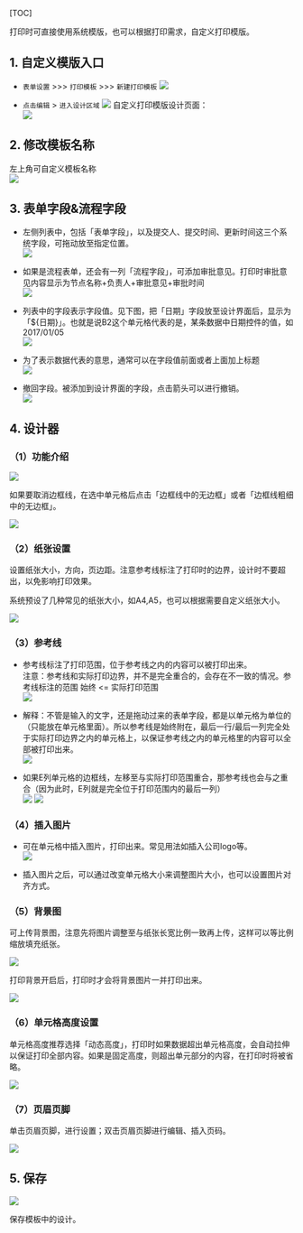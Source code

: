 
[TOC]

打印时可直接使用系统模版，也可以根据打印需求，自定义打印模版。

## 1. 自定义模版入口

* `表单设置` >>> `打印模板` >>> `新建打印模板`
![](http://docfiles.baibaoyun.com/FiL_Op99jKum1KtUPZIGSrM3TIMP)


* `点击编辑` > `进入设计区域`
![](http://docfiles.baibaoyun.com/Fmpxtsz_qKQaLr6kPGUr3SOAv2st)
自定义打印模版设计页面： <br>
![](http://bbs.baibaoyun.com/data/attachment/forum/201711/09/183956nd7ighkcvj0azqrg.png)




## 2. 修改模板名称

左上角可自定义模板名称<br>
![](http://bbs.baibaoyun.com/data/attachment/forum/201711/09/190330a7cwobvlpmewemvm.png)


## 3. 表单字段&流程字段

* 左侧列表中，包括「表单字段」，以及提交人、提交时间、更新时间这三个系统字段，可拖动放至指定位置。<br>
![](http://bbs.baibaoyun.com/data/attachment/forum/201711/09/190331jnz24ix4ss69aqq6.png)

* 如果是流程表单，还会有一列「流程字段」，可添加审批意见。打印时审批意见内容显示为节点名称+负责人+审批意见+审批时间<br>
![](http://bbs.baibaoyun.com/data/attachment/forum/201711/09/190332v75b5ynewcbmkh6c.png)


* 列表中的字段表示字段值。见下图，把「日期」字段放至设计界面后，显示为「${日期}」。也就是说B2这个单元格代表的是，某条数据中日期控件的值，如2017/01/05 <br>
![](http://bbs.baibaoyun.com/data/attachment/forum/201711/09/193329rxmz5jrzpu5u5fjm.png)

* 为了表示数据代表的意思，通常可以在字段值前面或者上面加上标题 <br>
![](http://bbs.baibaoyun.com/data/attachment/forum/201711/09/193341gjlv1711p62z6h1t.png)

* 撤回字段。被添加到设计界面的字段，点击箭头可以进行撤销。<br>
![](http://bbs.baibaoyun.com/data/attachment/forum/201711/09/193341urkqcuv68bveht6c.png)

## 4. 设计器

### （1）功能介绍

![](http://bbs.baibaoyun.com/data/attachment/forum/201711/09/201917ltag43lgz9pbllbv.png)

如果要取消边框线，在选中单元格后点击「边框线中的无边框」或者「边框线粗细中的无边框」。

 ![](http://bbs.baibaoyun.com/data/attachment/forum/201711/09/201918wj42liknnipzll6y.png)

### （2）纸张设置

设置纸张大小，方向，页边距。注意参考线标注了打印时的边界，设计时不要超出，以免影响打印效果。

系统预设了几种常见的纸张大小，如A4,A5，也可以根据需要自定义纸张大小。

![](http://bbs.baibaoyun.com/data/attachment/forum/201711/09/203032irloasovqrfoqqov.png)


### （3）参考线

* 参考线标注了打印范围，位于参考线之内的内容可以被打印出来。<br>
 注意：参考线和实际打印边界，并不是完全重合的，会存在不一致的情况。参考线标注的范围 始终 <= 实际打印范围 <br>
![](http://bbs.baibaoyun.com/data/attachment/forum/201711/10/103243mbl8gu97dgo8zafu.png)



* 解释：不管是输入的文字，还是拖动过来的表单字段，都是以单元格为单位的（只能放在单元格里面）。所以参考线是始终附在，最后一行/最后一列完全处于实际打印边界之内的单元格上，以保证参考线之内的单元格里的内容可以全部被打印出来。<br>
![](http://bbs.baibaoyun.com/data/attachment/forum/201711/10/103244u6vwl3kl3xl82evv.png)

* 如果E列单元格的边框线，左移至与实际打印范围重合，那参考线也会与之重合（因为此时，E列就是完全位于打印范围内的最后一列）<br>
![](http://bbs.baibaoyun.com/data/attachment/forum/201711/10/103246nl41v4fva4v5kli5.png)
![](http://bbs.baibaoyun.com/data/attachment/forum/201711/10/103247cbowoo1mqqmmekhf.png)



### （4）插入图片

* 可在单元格中插入图片，打印出来。常见用法如插入公司logo等。<br>
![](http://bbs.baibaoyun.com/data/attachment/forum/201711/10/103248wy0ia1yb18rrrhh2.png)

* 插入图片之后，可以通过改变单元格大小来调整图片大小，也可以设置图片对齐方式。


### （5）背景图

可上传背景图，注意先将图片调整至与纸张长宽比例一致再上传，这样可以等比例缩放填充纸张。

![](http://bbs.baibaoyun.com/data/attachment/forum/201711/10/105521gxytdwtysw5hht5l.png)


打印背景开启后，打印时才会将背景图片一并打印出来。

![](http://bbs.baibaoyun.com/data/attachment/forum/201711/10/105522alyyulsypyhvrmon.png)

### （6）单元格高度设置

单元格高度推荐选择「动态高度」，打印时如果数据超出单元格高度，会自动拉伸以保证打印全部内容。如果是固定高度，则超出单元部分的内容，在打印时将被省略。

![](http://bbs.baibaoyun.com/data/attachment/forum/201711/10/112439by7aiyez9ydjoedp.png)


### （7）页眉页脚

单击页眉页脚，进行设置；双击页眉页脚进行编辑、插入页码。

![](http://bbs.baibaoyun.com/data/attachment/forum/201711/10/112440l8qkauiuskgau3ls.png)


## 5. 保存
![](http://bbs.baibaoyun.com/data/attachment/forum/201711/10/112441fcen8f3p8bnbfcgb.png)


保存模板中的设计。
